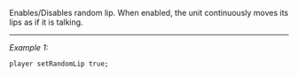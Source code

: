 Enables/Disables random lip. When enabled, the unit continuously moves its lips as if it is talking.


---
*Example 1:*
```sqf
player setRandomLip true;
```